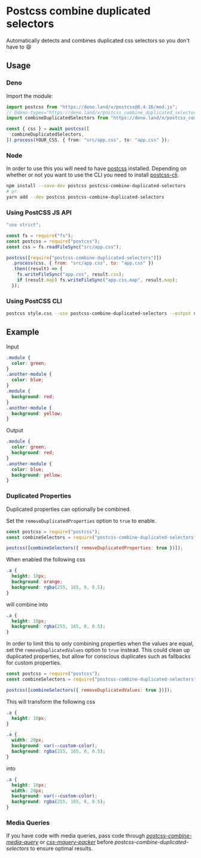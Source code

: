 # Postcss combine duplicated selectors

Automatically detects and combines duplicated css selectors so you don't have to
:smile:

## Usage

### Deno

Import the module:

```ts
import postcss from "https://deno.land/x/postcss@8.4.16/mod.js";
// @deno-types="https://deno.land/x/postcss_combine_duplicated_selectors@10.0.5/mod.d.ts"
import combineDuplicatedSelectors from "https://deno.land/x/postcss_combine_duplicated_selectors@10.0.5/mod.js";

const { css } = await postcss([
  combineDuplicatedSelectors,
]).process(YOUR_CSS, { from: "src/app.css", to: "app.css" });
```

### Node

In order to use this you will need to have
[postcss](https://github.com/postcss/postcss) installed. Depending on whether or
not you want to use the CLI you need to install
[postcss-cli](https://github.com/postcss/postcss-cli).

```bash
npm install --save-dev postcss postcss-combine-duplicated-selectors
# or
yarn add --dev postcss postcss-combine-duplicated-selectors
```

### Using PostCSS JS API

```js
"use strict";

const fs = require("fs");
const postcss = require("postcss");
const css = fs.readFileSync("src/app.css");

postcss([require("postcss-combine-duplicated-selectors")])
  .process(css, { from: "src/app.css", to: "app.css" })
  .then((result) => {
    fs.writeFileSync("app.css", result.css);
    if (result.map) fs.writeFileSync("app.css.map", result.map);
  });
```

### Using PostCSS CLI

```sh
postcss style.css --use postcss-combine-duplicated-selectors --output newcss.css
```

## Example

Input

```css
.module {
  color: green;
}
.another-module {
  color: blue;
}
.module {
  background: red;
}
.another-module {
  background: yellow;
}
```

Output

```css
.module {
  color: green;
  background: red;
}
.another-module {
  color: blue;
  background: yellow;
}
```

### Duplicated Properties

Duplicated properties can optionally be combined.

Set the `removeDuplicatedProperties` option to `true` to enable.

```js
const postcss = require("postcss");
const combineSelectors = require("postcss-combine-duplicated-selectors");

postcss([combineSelectors({ removeDuplicatedProperties: true })]);
```

When enabled the following css

```css
.a {
  height: 10px;
  background: orange;
  background: rgba(255, 165, 0, 0.5);
}
```

will combine into

```css
.a {
  height: 10px;
  background: rgba(255, 165, 0, 0.5);
}
```

In order to limit this to only combining properties when the values are equal,
set the `removeDuplicatedValues` option to `true` instead. This could clean up
duplicated properties, but allow for conscious duplicates such as fallbacks for
custom properties.

```js
const postcss = require("postcss");
const combineSelectors = require("postcss-combine-duplicated-selectors");

postcss([combineSelectors({ removeDuplicatedValues: true })]);
```

This will transform the following css

```css
.a {
  height: 10px;
}

.a {
  width: 20px;
  background: var(--custom-color);
  background: rgba(255, 165, 0, 0.5);
}
```

into

```css
.a {
  height: 10px;
  width: 20px;
  background: var(--custom-color);
  background: rgba(255, 165, 0, 0.5);
}
```

### Media Queries

If you have code with media queries, pass code through
[_postcss-combine-media-query_](https://github.com/SassNinja/postcss-combine-media-query)
or [_css-mquery-packer_](https://github.com/n19htz/css-mquery-packer) before
_postcss-combine-duplicated-selectors_ to ensure optimal results.

